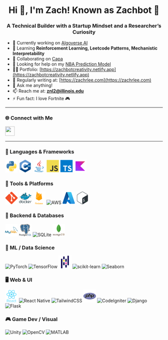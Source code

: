 <h1 align="center">Hi 👋, I'm Zach! Known as Zachbot 🤖</h1>
<h3 align="center">A Technical Builder with a Startup Mindset and a Researcher’s Curiosity</h3>

- 🔭 Currently working on [Algoverse AI](https://algoverseairesearch.org/)
- 🌱 Learning **Reinforcement Learning, Leetcode Patterns, Mechanistic Interpretability**
- 👯 Collaborating on [Capa](https://capa.ph/)
- 🤝 Looking for help on my [NBA Prediction Model](https://github.com/Zachbot168/SportsBetting)
- 👨‍💻 Portfolio: [https://zachbotcreativity.netlify.app](https://zachbotcreativity.netlify.app)
- 📝 Regularly writing at: [https://zachrlee.com](https://zachrlee.com)
- 💬 Ask me anything!
- 📫 Reach me at: **znl2@illinois.edu**
- ⚡ Fun fact: I love Fortnite 🎮

---

### 🌐 Connect with Me
<p>
  <a href="https://www.linkedin.com/in/zacharylee168/" target="_blank">
    <img src="https://raw.githubusercontent.com/rahuldkjain/github-profile-readme-generator/master/src/images/icons/Social/linked-in-alt.svg" width="30" height="30"/>
  </a>
</p>

---

### 🧠 Languages & Frameworks
<p>
  <img src="https://raw.githubusercontent.com/devicons/devicon/master/icons/python/python-original.svg" alt="Python" width="40"/>
  <img src="https://raw.githubusercontent.com/devicons/devicon/master/icons/cplusplus/cplusplus-original.svg" alt="C++" width="40"/>
  <img src="https://raw.githubusercontent.com/devicons/devicon/master/icons/java/java-original.svg" alt="Java" width="40"/>
  <img src="https://raw.githubusercontent.com/devicons/devicon/master/icons/javascript/javascript-original.svg" alt="JavaScript" width="40"/>
  <img src="https://raw.githubusercontent.com/devicons/devicon/master/icons/typescript/typescript-original.svg" alt="TypeScript" width="40"/>
  <img src="https://raw.githubusercontent.com/devicons/devicon/master/icons/kotlin/kotlin-original.svg" alt="Kotlin" width="40"/>
</p>

### 🧰 Tools & Platforms
<p>
  <img src="https://raw.githubusercontent.com/devicons/devicon/master/icons/git/git-original.svg" alt="Git" width="40"/>
  <img src="https://raw.githubusercontent.com/devicons/devicon/master/icons/docker/docker-original-wordmark.svg" alt="Docker" width="40"/>
  <img src="https://raw.githubusercontent.com/devicons/devicon/master/icons/firebase/firebase-plain-wordmark.svg" alt="Firebase" width="40"/>
  <img src="https://raw.githubusercontent.com/devicons/devicon/master/icons/aws/aws-original.svg" alt="AWS" width="40"/>
  <img src="https://raw.githubusercontent.com/devicons/devicon/master/icons/azure/azure-original.svg" alt="Azure" width="40"/>
  <img src="https://raw.githubusercontent.com/devicons/devicon/master/icons/bash/bash-original.svg" alt="Bash" width="40"/>
</p>

### 🧱 Backend & Databases
<p>
  <img src="https://raw.githubusercontent.com/devicons/devicon/master/icons/mysql/mysql-original-wordmark.svg" alt="MySQL" width="40"/>
  <img src="https://raw.githubusercontent.com/devicons/devicon/master/icons/postgresql/postgresql-original-wordmark.svg" alt="PostgreSQL" width="40"/>
  <img src="https://www.vectorlogo.zone/logos/sqlite/sqlite-icon.svg" alt="SQLite" width="40"/>
  <img src="https://raw.githubusercontent.com/devicons/devicon/master/icons/mongodb/mongodb-original-wordmark.svg" alt="MongoDB" width="40"/>
</p>

### 🧪 ML / Data Science
<p>
  <img src="https://www.vectorlogo.zone/logos/pytorch/pytorch-icon.svg" alt="PyTorch" width="40"/>
  <img src="https://www.vectorlogo.zone/logos/tensorflow/tensorflow-icon.svg" alt="TensorFlow" width="40"/>
  <img src="https://raw.githubusercontent.com/devicons/devicon/master/icons/pandas/pandas-original.svg" alt="Pandas" width="40"/>
  <img src="https://upload.wikimedia.org/wikipedia/commons/0/05/Scikit_learn_logo_small.svg" alt="scikit-learn" width="40"/>
  <img src="https://seaborn.pydata.org/_images/logo-mark-lightbg.svg" alt="Seaborn" width="40"/>
</p>

### 🖥️ Web & UI
<p>
  <img src="https://raw.githubusercontent.com/devicons/devicon/master/icons/react/react-original-wordmark.svg" alt="React" width="40"/>
  <img src="https://reactnative.dev/img/header_logo.svg" alt="React Native" width="40"/>
  <img src="https://www.vectorlogo.zone/logos/tailwindcss/tailwindcss-icon.svg" alt="TailwindCSS" width="40"/>
  <img src="https://raw.githubusercontent.com/devicons/devicon/master/icons/php/php-original.svg" alt="PHP" width="40"/>
  <img src="https://cdn.worldvectorlogo.com/logos/codeigniter.svg" alt="CodeIgniter" width="40"/>
  <img src="https://cdn.worldvectorlogo.com/logos/django.svg" alt="Django" width="40"/>
  <img src="https://www.vectorlogo.zone/logos/pocoo_flask/pocoo_flask-icon.svg" alt="Flask" width="40"/>
</p>

### 🎮 Game Dev / Visual
<p>
  <img src="https://www.vectorlogo.zone/logos/unity3d/unity3d-icon.svg" alt="Unity" width="40"/>
  <img src="https://opencv.org/wp-content/uploads/2020/07/OpenCV_logo_no_text.png" alt="OpenCV" width="40"/>
  <img src="https://upload.wikimedia.org/wikipedia/commons/2/21/Matlab_Logo.png" alt="MATLAB" width="40"/>
</p>

